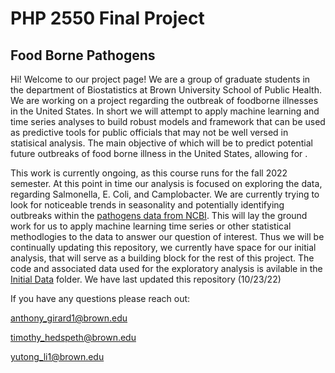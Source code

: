 # PHP 2550 Final Project
## Food Borne Pathogens 

Hi! Welcome to our project page! We are a group of graduate students in the department of Biostatistics at Brown University School of Public Health. We are working on a project regarding the outbreak of foodborne illnesses in the United States. In short we will attempt to apply machine learning and time series analyses to build robust models and framework that can be used as predictive tools for public officials that may not be well versed in statisical analysis. The main objective of which will be to predict potential future outbreaks of food borne illness in the United States, allowing for .

This work is currently ongoing, as this course runs for the fall 2022 semester.  At this point in time our analysis is focused on exploring the data, regarding Salmonella, E. Coli, and Camplobacter. We are currently trying to look for noticeable trends in seasonality and potentially identifying outbreaks within the [pathogens data from NCBI](https://www.ncbi.nlm.nih.gov/pathogens/). This will lay the ground work for us to apply machine learning time series or other statistical methodlogies to the data to answer our question of interest. Thus we will be continually updating this repository, we currently have space for our initial analysis, that will serve as a building block for the rest of this project. The code and associated data used for the exploratory analysis is avilable in the [Initial Data](https://github.com/timhedspeth/PHP-2550-Final-Project/tree/main/Initial%20work) folder. We have last updated this repository (10/23/22)

If you have any questions please reach out:

anthony_girard1@brown.edu 

timothy_hedspeth@brown.edu

yutong_li1@brown.edu 
